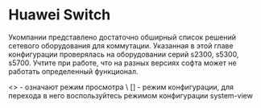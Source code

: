 # Huawei Switch

Укомпании представлено достаточно обширный список решений сетевого оборудования для коммутации. Указанная в этой главе конфигурации проверялась на оборудовании серий s2300, s5300, s5700. Учтите при работе, что на разных версиях софта может не работать определенный функционал.

<> - означают режим просмотра \\
[] - режим конфигурации, для перехода в него воспользуйтесь режимом конфигурации system-view
